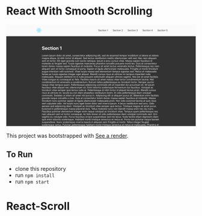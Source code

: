 # React With Smooth Scrolling

![React with Smooth Scrolling](./images/cover.png)

This project was bootstrapped with [See a render](https://franbcn93.github.io/header-react/).

## To Run

- clone this repository
- run `npm install`
- run `npm start`

# React-Scroll
